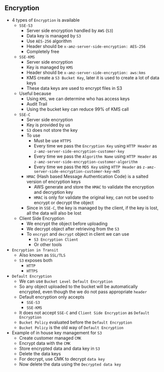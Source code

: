 ## Encryption

- 4 types of `Encryption` is available
  - `SSE-S3`
    - Server side encryption handled by `AWS` (`S3`)
    - Data key is managed by `S3`
    - Use `AES-256` algorithm
    - Header should be `x-amz-server-side-encryption: AES-256`
    - Completely free
  - `SSE-KMS`
    - Server side encryption
    - Key is managed by `KMS`
    - Header should be `x-amz-server-side-encryption: aws:kms`
    - KMS create a `S3 Bucket Key`, later it is used to create a lot of data keys
    - These data keys are used to encrypt files in S3
  - Useful because
    - Using `KMS`, we can determine who has access keys
    - Audit Trail
    - Using the bucket key can reduce 99% of KMS call
  - `SSE-C`
    - Server side encryption
    - Key is provided by us
    - `S3` does not store the key
    - To use
      - Must be use `HTTPS`
      - Every time we pass the `Encryption Key` using `HTTP Header` as `z-amz-server-side-encryption-customer-key`
      - Every time we pass the `Algorithm Name` using `HTTP Header` as `z-amz-server-side-encryption-customer-algorithm`
      - Every time we pass the `MD5 Key` using `HTTP Header` as `z-amz-server-side-encryption-customer-key-md5`
    - `HMAC` (Hash based Message Authentication Code) is a salted version of encryption keys
      - AWS generate and store the `HMAC` to validate the encryption and decryption key
      - `HMAC` is only for validate the original key, can not be used to encrypt or decrypt the object
    - Since in `SSE-C`, the key is managed by the client, if the key is lost, all the data will also be lost
  - Client Side Encryption
    - We encrypt the object before uploading
    - We decrypt object after retrieving from the `S3`
    - To `encrypt` and `decrypt` object in client we can use
      - `S3 Encryption Client`
      - Or other tools
- `Encryption in Transit`
  - Also known as `SSL/TLS`
  - `S3` exposes both
    - `HTTP`
    - `HTTPS`
- `Default Encryption`
  - We can use `Bucket Level Default Encryption`
  - So any object uploaded to the bucket will be automatically encrypted, even though the we do not pass appropriate `header`
  - Default encryption only accepts
    - `SSE-S3`
    - `SSE-KMS`
  - It does not accept `SSE-C` and `Client Side Encryption` as `Default Encryption`
  - `Bucket Policy` evaluated before the `Default Encryption`
  - `Bucket Policy` is the old way of `Default Encryption`
- Example of in house key management for `S3`
  - Create customer managed `CMK`
  - Encrypt data with the `CMK`
  - Store encrypted data and data key in `S3`
  - Delete the data keys
  - For decrypt, use CMK to decrypt `data key`
  - Now delete the data using the `Decrypted data key`
